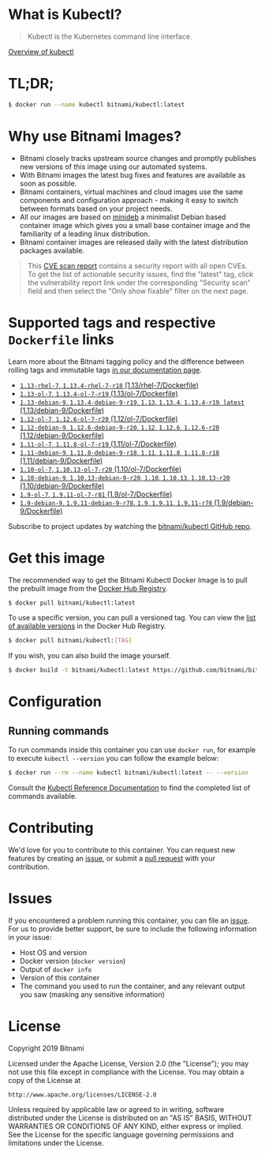 
# What is Kubectl?

> Kubectl is the Kubernetes command line interface.

[Overview of kubectl](https://kubernetes.io/docs/reference/kubectl/overview/)

# TL;DR;

```bash
$ docker run --name kubectl bitnami/kubectl:latest
```

# Why use Bitnami Images?

* Bitnami closely tracks upstream source changes and promptly publishes new versions of this image using our automated systems.
* With Bitnami images the latest bug fixes and features are available as soon as possible.
* Bitnami containers, virtual machines and cloud images use the same components and configuration approach - making it easy to switch between formats based on your project needs.
* All our images are based on [minideb](https://github.com/bitnami/minideb) a minimalist Debian based container image which gives you a small base container image and the familiarity of a leading linux distribution.
* Bitnami container images are released daily with the latest distribution packages available.


> This [CVE scan report](https://quay.io/repository/bitnami/kubectl?tab=tags) contains a security report with all open CVEs. To get the list of actionable security issues, find the "latest" tag, click the vulnerability report link under the corresponding "Security scan" field and then select the "Only show fixable" filter on the next page.

# Supported tags and respective `Dockerfile` links

Learn more about the Bitnami tagging policy and the difference between rolling tags and immutable tags [in our documentation page](https://docs.bitnami.com/containers/how-to/understand-rolling-tags-containers/).


* [`1.13-rhel-7`, `1.13.4-rhel-7-r18` (1.13/rhel-7/Dockerfile)](https://github.com/bitnami/bitnami-docker-kubectl/blob/1.13.4-rhel-7-r18/1.13/rhel-7/Dockerfile)
* [`1.13-ol-7`, `1.13.4-ol-7-r19` (1.13/ol-7/Dockerfile)](https://github.com/bitnami/bitnami-docker-kubectl/blob/1.13.4-ol-7-r19/1.13/ol-7/Dockerfile)
* [`1.13-debian-9`, `1.13.4-debian-9-r19`, `1.13`, `1.13.4`, `1.13.4-r19`, `latest` (1.13/debian-9/Dockerfile)](https://github.com/bitnami/bitnami-docker-kubectl/blob/1.13.4-debian-9-r19/1.13/debian-9/Dockerfile)
* [`1.12-ol-7`, `1.12.6-ol-7-r20` (1.12/ol-7/Dockerfile)](https://github.com/bitnami/bitnami-docker-kubectl/blob/1.12.6-ol-7-r20/1.12/ol-7/Dockerfile)
* [`1.12-debian-9`, `1.12.6-debian-9-r20`, `1.12`, `1.12.6`, `1.12.6-r20` (1.12/debian-9/Dockerfile)](https://github.com/bitnami/bitnami-docker-kubectl/blob/1.12.6-debian-9-r20/1.12/debian-9/Dockerfile)
* [`1.11-ol-7`, `1.11.8-ol-7-r19` (1.11/ol-7/Dockerfile)](https://github.com/bitnami/bitnami-docker-kubectl/blob/1.11.8-ol-7-r19/1.11/ol-7/Dockerfile)
* [`1.11-debian-9`, `1.11.8-debian-9-r18`, `1.11`, `1.11.8`, `1.11.8-r18` (1.11/debian-9/Dockerfile)](https://github.com/bitnami/bitnami-docker-kubectl/blob/1.11.8-debian-9-r18/1.11/debian-9/Dockerfile)
* [`1.10-ol-7`, `1.10.13-ol-7-r20` (1.10/ol-7/Dockerfile)](https://github.com/bitnami/bitnami-docker-kubectl/blob/1.10.13-ol-7-r20/1.10/ol-7/Dockerfile)
* [`1.10-debian-9`, `1.10.13-debian-9-r20`, `1.10`, `1.10.13`, `1.10.13-r20` (1.10/debian-9/Dockerfile)](https://github.com/bitnami/bitnami-docker-kubectl/blob/1.10.13-debian-9-r20/1.10/debian-9/Dockerfile)
* [`1.9-ol-7`, `1.9.11-ol-7-r81` (1.9/ol-7/Dockerfile)](https://github.com/bitnami/bitnami-docker-kubectl/blob/1.9.11-ol-7-r81/1.9/ol-7/Dockerfile)
* [`1.9-debian-9`, `1.9.11-debian-9-r78`, `1.9`, `1.9.11`, `1.9.11-r78` (1.9/debian-9/Dockerfile)](https://github.com/bitnami/bitnami-docker-kubectl/blob/1.9.11-debian-9-r78/1.9/debian-9/Dockerfile)

Subscribe to project updates by watching the [bitnami/kubectl GitHub repo](https://github.com/bitnami/bitnami-docker-kubectl).

# Get this image

The recommended way to get the Bitnami Kubectl Docker Image is to pull the prebuilt image from the [Docker Hub Registry](https://hub.docker.com/r/bitnami/kubectl).

```bash
$ docker pull bitnami/kubectl:latest
```

To use a specific version, you can pull a versioned tag. You can view the [list of available versions](https://hub.docker.com/r/bitnami/kubectl/tags/) in the Docker Hub Registry.

```bash
$ docker pull bitnami/kubectl:[TAG]
```

If you wish, you can also build the image yourself.

```bash
$ docker build -t bitnami/kubectl:latest https://github.com/bitnami/bitnami-docker-kubectl.git
```

# Configuration

## Running commands

To run commands inside this container you can use `docker run`, for example to execute `kubectl --version` you can follow the example below:

```bash
$ docker run --rm --name kubectl bitnami/kubectl:latest -- --version
```

Consult the [Kubectl Reference Documentation](https://kubernetes.io/docs/reference/generated/kubectl/kubectl-commands) to find the completed list of commands available.

# Contributing

We'd love for you to contribute to this container. You can request new features by creating an [issue](https://github.com/bitnami/bitnami-docker-kubectl/issues), or submit a [pull request](https://github.com/bitnami/bitnami-docker-kubectl/pulls) with your contribution.

# Issues

If you encountered a problem running this container, you can file an [issue](https://github.com/bitnami/bitnami-docker-kubectl/issues). For us to provide better support, be sure to include the following information in your issue:

- Host OS and version
- Docker version (`docker version`)
- Output of `docker info`
- Version of this container
- The command you used to run the container, and any relevant output you saw (masking any sensitive information)

# License

Copyright 2019 Bitnami

Licensed under the Apache License, Version 2.0 (the "License");
you may not use this file except in compliance with the License.
You may obtain a copy of the License at

    http://www.apache.org/licenses/LICENSE-2.0

Unless required by applicable law or agreed to in writing, software
distributed under the License is distributed on an "AS IS" BASIS,
WITHOUT WARRANTIES OR CONDITIONS OF ANY KIND, either express or implied.
See the License for the specific language governing permissions and
limitations under the License.

